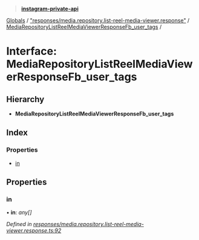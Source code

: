 > **[instagram-private-api](../README.md)**

[Globals](../README.md) / ["responses/media.repository.list-reel-media-viewer.response"](../modules/_responses_media_repository_list_reel_media_viewer_response_.md) / [MediaRepositoryListReelMediaViewerResponseFb_user_tags](_responses_media_repository_list_reel_media_viewer_response_.mediarepositorylistreelmediaviewerresponsefb_user_tags.md) /

# Interface: MediaRepositoryListReelMediaViewerResponseFb_user_tags

## Hierarchy

- **MediaRepositoryListReelMediaViewerResponseFb_user_tags**

## Index

### Properties

- [in](_responses_media_repository_list_reel_media_viewer_response_.mediarepositorylistreelmediaviewerresponsefb_user_tags.md#in)

## Properties

### in

• **in**: _any[]_

_Defined in [responses/media.repository.list-reel-media-viewer.response.ts:92](https://github.com/realinstadude/instagram-private-api/blob/4ae8fec/src/responses/media.repository.list-reel-media-viewer.response.ts#L92)_
